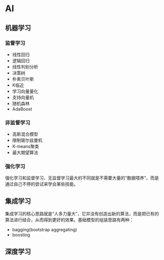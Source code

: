 # AI
## 机器学习
### 监督学习
* 线性回归
* 逻辑回归
* 线性判别分析
* 决策树
* 朴素贝叶斯
* K临近
* 学习向量量化
* 支持向量机
* 随机森林
* AdaBoost
### 非监督学习
* 高斯混合模型
* 限制玻尔兹曼机
* K-means聚类
* 最大期望算法
### 强化学习
强化学习和监督学习、无监督学习最大的不同就是不需要大量的“数据喂养”，而是通过自己不停的尝试来学会某些技能。
## 集成学习
集成学习的核心思路就是“人多力量大”，它并没有创造出新的算法，而是把已有的算法进行结合，从而得到更好的效果。基础模型的组装思路有两种：
* bagging(bootstrap aggregating)
* boosting
## 深度学习